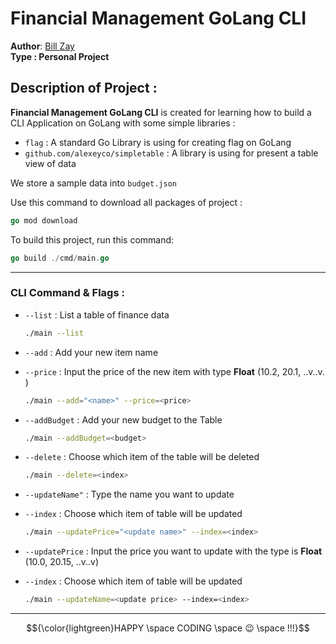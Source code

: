 # Financial Management GoLang CLI

**Author**: [Bill Zay](https://github.com/billzayy)
<br>
**Type : Personal Project**

## Description of Project : 
**Financial Management GoLang CLI** is created for learning how to build a CLI Application on GoLang with some simple libraries :

* `flag` : A standard Go Library is using for creating flag on GoLang
* `github.com/alexeyco/simpletable` : A library is using for present a table view of data

We store a sample data into `budget.json`

Use this command to download all packages of project :
```go
go mod download
```

To build this project, run this command:
```go
go build ./cmd/main.go
```

---
### CLI Command & Flags : 

* `--list` : List a table of finance data
    ```bash
    ./main --list
    ```

* `--add` : Add your new item name
* `--price` : Input the price of the new item with type **Float** (10.2, 20.1, ..v..v. )
    ```bash
    ./main --add="<name>" --price=<price>
    ```

* `--addBudget` : Add your new budget to the Table
    ```bash
    ./main --addBudget=<budget>
    ```

* `--delete` : Choose which item of the table will be deleted
    ```bash
    ./main --delete=<index>
    ```

* `--updateName"` : Type the name you want to update
* `--index` : Choose which item of table will be updated
    ```bash
    ./main --updatePrice="<update name>" --index=<index>
    ```

* `--updatePrice` : Input the price you want to update with the type is **Float** (10.0, 20.15, ..v..v)
* `--index` : Choose which item of table will be updated
    ```bash
    ./main --updateName=<update price> --index=<index>
    ```
---
$${\color{lightgreen}HAPPY \space CODING \space 😉 \space !!!}$$
